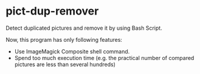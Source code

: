 # pict-dup-remover
Detect duplicated pictures and remove it by using Bash Script.

Now, this program has only following features:

* Use ImageMagick Composite shell command.
* Spend too much execution time (e.g. the practical number of compared pictures are less than several hundreds)

